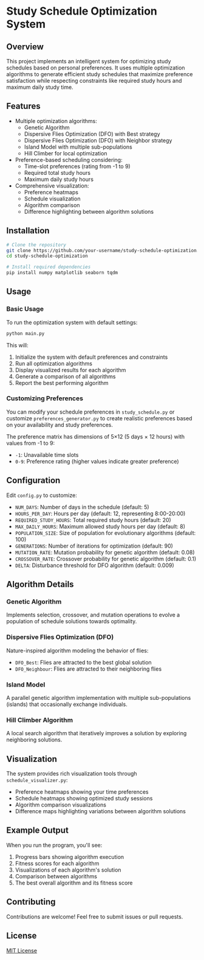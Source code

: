 # Study Schedule Optimization System

## Overview
This project implements an intelligent system for optimizing study schedules based on personal preferences. It uses multiple optimization algorithms to generate efficient study schedules that maximize preference satisfaction while respecting constraints like required study hours and maximum daily study time.

## Features
- Multiple optimization algorithms:
  - Genetic Algorithm
  - Dispersive Flies Optimization (DFO) with Best strategy
  - Dispersive Flies Optimization (DFO) with Neighbor strategy 
  - Island Model with multiple sub-populations
  - Hill Climber for local optimization
- Preference-based scheduling considering:
  - Time-slot preferences (rating from -1 to 9)
  - Required total study hours
  - Maximum daily study hours
- Comprehensive visualization:
  - Preference heatmaps
  - Schedule visualization
  - Algorithm comparison
  - Difference highlighting between algorithm solutions

## Installation

```bash
# Clone the repository
git clone https://github.com/your-username/study-schedule-optimization.git
cd study-schedule-optimization

# Install required dependencies
pip install numpy matplotlib seaborn tqdm
```

## Usage

### Basic Usage
To run the optimization system with default settings:

```bash
python main.py
```

This will:
1. Initialize the system with default preferences and constraints
2. Run all optimization algorithms
3. Display visualized results for each algorithm
4. Generate a comparison of all algorithms
5. Report the best performing algorithm

### Customizing Preferences

You can modify your schedule preferences in `study_schedule.py` or customize `preferences_generator.py` to create realistic preferences based on your availability and study preferences.

The preference matrix has dimensions of 5×12 (5 days × 12 hours) with values from -1 to 9:
- `-1`: Unavailable time slots
- `0-9`: Preference rating (higher values indicate greater preference)

## Configuration

Edit `config.py` to customize:

- `NUM_DAYS`: Number of days in the schedule (default: 5)
- `HOURS_PER_DAY`: Hours per day (default: 12, representing 8:00-20:00)
- `REQUIRED_STUDY_HOURS`: Total required study hours (default: 20)
- `MAX_DAILY_HOURS`: Maximum allowed study hours per day (default: 8)
- `POPULATION_SIZE`: Size of population for evolutionary algorithms (default: 100)
- `GENERATIONS`: Number of iterations for optimization (default: 90)
- `MUTATION_RATE`: Mutation probability for genetic algorithm (default: 0.08)
- `CROSSOVER_RATE`: Crossover probability for genetic algorithm (default: 0.1)
- `DELTA`: Disturbance threshold for DFO algorithm (default: 0.009)

## Algorithm Details

### Genetic Algorithm
Implements selection, crossover, and mutation operations to evolve a population of schedule solutions towards optimality.

### Dispersive Flies Optimization (DFO)
Nature-inspired algorithm modeling the behavior of flies:
- `DFO_Best`: Flies are attracted to the best global solution
- `DFO_Neighbour`: Flies are attracted to their neighboring flies

### Island Model
A parallel genetic algorithm implementation with multiple sub-populations (islands) that occasionally exchange individuals.

### Hill Climber Algorithm
A local search algorithm that iteratively improves a solution by exploring neighboring solutions.

## Visualization

The system provides rich visualization tools through `schedule_visualizer.py`:

- Preference heatmaps showing your time preferences
- Schedule heatmaps showing optimized study sessions
- Algorithm comparison visualizations
- Difference maps highlighting variations between algorithm solutions

## Example Output

When you run the program, you'll see:
1. Progress bars showing algorithm execution
2. Fitness scores for each algorithm
3. Visualizations of each algorithm's solution
4. Comparison between algorithms
5. The best overall algorithm and its fitness score

## Contributing

Contributions are welcome! Feel free to submit issues or pull requests.

## License

[MIT License](LICENSE)
